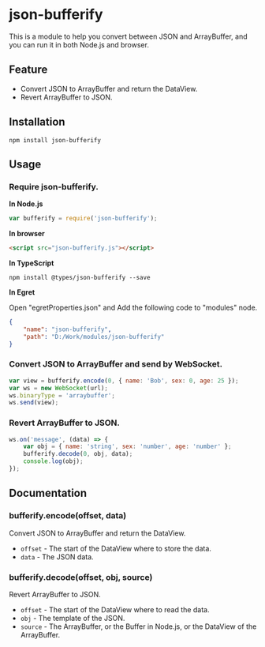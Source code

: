 # json-bufferify

This is a module to help you convert between JSON and ArrayBuffer, and you can run it in both Node.js and browser.

## Feature

* Convert JSON to ArrayBuffer and return the DataView.
* Revert ArrayBuffer to JSON.

## Installation

```
npm install json-bufferify
```

## Usage

### Require json-bufferify.

__In Node.js__

```javascript
var bufferify = require('json-bufferify');
```

__In browser__

```html
<script src="json-bufferify.js"></script>
```

__In TypeScript__

```
npm install @types/json-bufferify --save
```

__In Egret__

Open "egretProperties.json" and Add the following code to "modules" node.

```json
{
    "name": "json-bufferify",
    "path": "D:/Work/modules/json-bufferify"
}
```

### Convert JSON to ArrayBuffer and send by WebSocket.

```javascript
var view = bufferify.encode(0, { name: 'Bob', sex: 0, age: 25 });
var ws = new WebSocket(url);
ws.binaryType = 'arraybuffer';
ws.send(view);
```

### Revert ArrayBuffer to JSON.

```javascript
ws.on('message', (data) => {
    var obj = { name: 'string', sex: 'number', age: 'number' };
    bufferify.decode(0, obj, data);
    console.log(obj);
});
```

## Documentation

### bufferify.encode(offset, data)

Convert JSON to ArrayBuffer and return the DataView.

* `offset` - The start of the DataView where to store the data.
* `data` - The JSON data.

### bufferify.decode(offset, obj, source)

Revert ArrayBuffer to JSON.

* `offset` - The start of the DataView where to read the data.
* `obj` - The template of the JSON.
* `source` - The ArrayBuffer, or the Buffer in Node.js, or the DataView of the ArrayBuffer.
